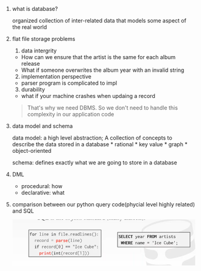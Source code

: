 1. what is database?

    organized collection of inter-related data that models some aspect of the 
    real world

2. flat file storage problems
    1. data intergrity
    * How can we ensure that the artist is the same for each album release
    * What if someone overwrites the album year with an invalid string
    2. implementation perspective
    * parser program is complicated to impl
    3. durability
    * what if your machine crashes when updaing a record

    > That's why we need DBMS. So we don't need to handle this complexity in our
    application code

2. data model and schema

    data model: a high level abstraction; A collection of concepts to describe the
    data stored in a database
        * rational
        * key value
        * graph
        * object-oriented

    schema: defines exactly what we are going to store in a database

3. DML
    * procedural: how
    * declarative: what

4. comparison between our python query code(phycial level highly related) and SQL

   ![pic](https://github.com/SteveLauC/pic/blob/main/Screenshot%20from%202022-07-02%2015-47-21.png)

   
